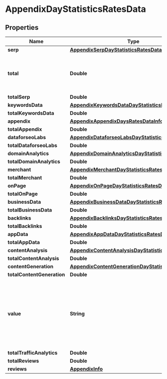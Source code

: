 

# AppendixDayStatisticsRatesData


## Properties

| Name | Type | Description | Notes |
|------------ | ------------- | ------------- | -------------|
|**serp** | [**AppendixSerpDayStatisticsRatesData**](AppendixSerpDayStatisticsRatesData.md) |  |  [optional] |
|**total** | **Double** | total amount of money deposited to your account |  [optional] |
|**totalSerp** | **Double** |  |  [optional] |
|**keywordsData** | [**AppendixKeywordsDataDayStatisticsRatesData**](AppendixKeywordsDataDayStatisticsRatesData.md) |  |  [optional] |
|**totalKeywordsData** | **Double** |  |  [optional] |
|**appendix** | [**AppendixAppendixDaysRatesDataInfo**](AppendixAppendixDaysRatesDataInfo.md) |  |  [optional] |
|**totalAppendix** | **Double** |  |  [optional] |
|**dataforseoLabs** | [**AppendixDataforseoLabsDayStatisticsRatesData**](AppendixDataforseoLabsDayStatisticsRatesData.md) |  |  [optional] |
|**totalDataforseoLabs** | **Double** |  |  [optional] |
|**domainAnalytics** | [**AppendixDomainAnalyticsDayStatisticsRatesData**](AppendixDomainAnalyticsDayStatisticsRatesData.md) |  |  [optional] |
|**totalDomainAnalytics** | **Double** |  |  [optional] |
|**merchant** | [**AppendixMerchantDayStatisticsRatesData**](AppendixMerchantDayStatisticsRatesData.md) |  |  [optional] |
|**totalMerchant** | **Double** |  |  [optional] |
|**onPage** | [**AppendixOnPageDayStatisticsRatesData**](AppendixOnPageDayStatisticsRatesData.md) |  |  [optional] |
|**totalOnPage** | **Double** |  |  [optional] |
|**businessData** | [**AppendixBusinessDataDayStatisticsRatesData**](AppendixBusinessDataDayStatisticsRatesData.md) |  |  [optional] |
|**totalBusinessData** | **Double** |  |  [optional] |
|**backlinks** | [**AppendixBacklinksDayStatisticsRatesData**](AppendixBacklinksDayStatisticsRatesData.md) |  |  [optional] |
|**totalBacklinks** | **Double** |  |  [optional] |
|**appData** | [**AppendixAppDataDayStatisticsRatesData**](AppendixAppDataDayStatisticsRatesData.md) |  |  [optional] |
|**totalAppData** | **Double** |  |  [optional] |
|**contentAnalysis** | [**AppendixContentAnalysisDayStatisticsRatesData**](AppendixContentAnalysisDayStatisticsRatesData.md) |  |  [optional] |
|**totalContentAnalysis** | **Double** |  |  [optional] |
|**contentGeneration** | [**AppendixContentGenerationDayStatisticsRatesData**](AppendixContentGenerationDayStatisticsRatesData.md) |  |  [optional] |
|**totalContentGeneration** | **Double** |  |  [optional] |
|**value** | **String** | time period for grouping day in the yyyy-MM-dd format minute in the yyyy-MM-dd HH:mm format |  [optional] |
|**totalTrafficAnalytics** | **Double** |  |  [optional] |
|**totalReviews** | **Double** |  |  [optional] |
|**reviews** | [**AppendixInfo**](AppendixInfo.md) |  |  [optional] |



